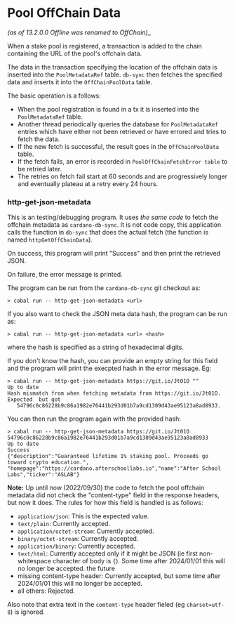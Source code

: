 # Pool OffChain Data

_(as of 13.2.0.0 Offline was renamed to OffChain)__

When a stake pool is registered, a transaction is added to the chain containing the URL of the
pool's offchain data.

The data in the transaction specifying the location of the offchain data is inserted into the
`PoolMetadataRef` table. `db-sync` then fetches the specified data and inserts it into the
`OffChainPoolData` table.

The basic operation is a follows:

* When the pool registration is found in a tx it is inserted into the `PoolMetadataRef` table.
* Another thread periodically queries the database for `PoolMetadataRef` entries which have either
  not been retrieved or have errored and tries to fetch the data.
* If the new fetch is successful, the result goes in the `OffChainPoolData` table.
* If the fetch fails, an error is recorded in `PoolOffChainFetchError table` to be retried later.
* The retries on fetch fail start at 60 seconds and are progressively longer and eventually plateau
  at a retry every 24 hours.

### http-get-json-metadata

This is an testing/debugging program. It uses *the same code* to fetch the offchain metadata as
`cardano-db-sync`. It is not code copy, this application calls the function in `db-sync` that does
the actual fetch (the function is named `httpGetOffChainData`).

On success, this program will print "Success" and then print the retrieved JSON.

On failure, the error message is printed.

The program can be run from the `cardano-db-sync` git checkout as:
```
> cabal run -- http-get-json-metadata <url>
```

If you also want to check the JSON meta data hash, the program can be run as:
```
> cabal run -- http-get-json-metadata <url> <hash>
```
where the hash is specified as a string of hexadecimal digits.

If you don't know the hash, you can provide an empty string for this field and the program will
print the execpted hash in the error message. Eg:
```
> cabal run -- http-get-json-metadata https://git.io/Jt01O ""
Up to date
Hash mismatch from when fetching metadata from https://git.io/Jt01O. Expected  but got
   54796c0c86228b9c86a1982e76441b293d01b7a9cd1309d43ae95123a8ad8933.
```

You can then run the program again with the provided hash:
```
> cabal run -- http-get-json-metadata https://git.io/Jt01O 54796c0c86228b9c86a1982e76441b293d01b7a9cd1309d43ae95123a8ad8933
Up to date
Success
{"description":"Guaranteed lifetime 1% staking pool. Proceeds go toward crypto education.",
"homepage":"https://cardano.afterschoollabs.io","name":"After School Labs","ticker":"ASLAB"}
```

**Note:** Up until now (2022/09/30) the code to fetch the pool offchain metadata did not check the
"content-type" field in the response headers, but now it does. The rules for how this field is
handled is as follows:

* `application/json`: This is the expected value.
* `text/plain`: Currently accepted.
* `application/octet-stream`: Currently accepted.
* `binary/octet-stream`: Currently accepted.
* `application/binary`: Currently accepted.
* `text/html`: Currently accepted only if it might be JSON (ie first non-whitespace character of
      body is `{`). Some time after 2024/01/01 this will no longer be accepted.
     the future
* missing content-type header: Currently accepted, but some time after 2024/01/01 this will no
     longer be accepted.
* all others: Rejected.

Also note that extra text in the `comtemt-type` header fieled (eg `charset=utf-8`) is ignored.
